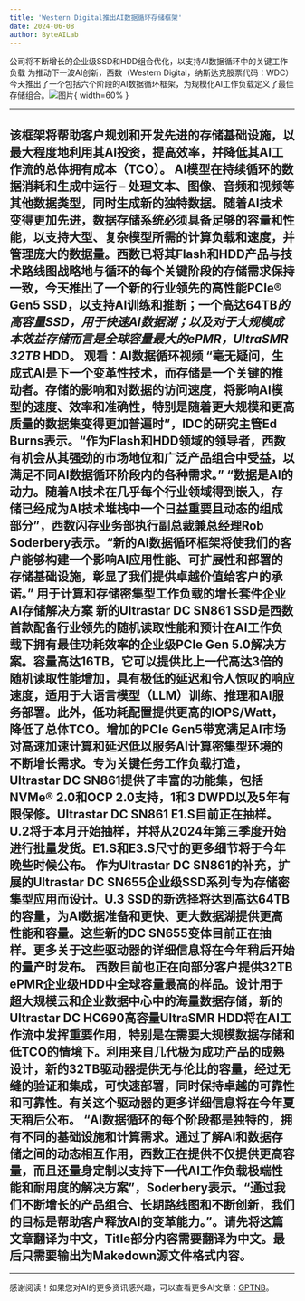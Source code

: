```yaml
---
title: 'Western Digital推出AI数据循环存储框架'
date: 2024-06-08
author: ByteAILab
---
```


公司将不断增长的企业级SSD和HDD组合优化，以支持AI数据循环中的关键工作负载
为推动下一波AI创新，西数（Western Digital，纳斯达克股票代码：WDC）今天推出了一个包括六个阶段的AI数据循环框架，为规模化AI工作负载定义了最佳存储组合。![图片](https://ai-techpark.com/wp-content/uploads/2024/06/Western-960x540.jpg){ width=60% }

---
该框架将帮助客户规划和开发先进的存储基础设施，以最大程度地利用其AI投资，提高效率，并降低其AI工作流的总体拥有成本（TCO）。
AI模型在持续循环的数据消耗和生成中运行 – 处理文本、图像、音频和视频等其他数据类型，同时生成新的独特数据。随着AI技术变得更加先进，数据存储系统必须具备足够的容量和性能，以支持大型、复杂模型所需的计算负载和速度，并管理庞大的数据量。西数已将其Flash和HDD产品与技术路线图战略地与循环的每个关键阶段的存储需求保持一致，今天推出了一个新的行业领先的高性能PCIe® Gen5 SSD，以支持AI训练和推断；一个高达64TB*的高容量SSD，用于快速AI数据湖；以及对于大规模成本效益存储而言是全球容量最大的ePMR，UltraSMR 32TB* HDD。
观看：AI数据循环视频
“毫无疑问，生成式AI是下一个变革性技术，而存储是一个关键的推动者。存储的影响和对数据的访问速度，将影响AI模型的速度、效率和准确性，特别是随着更大规模和更高质量的数据集变得更加普遍时”，IDC的研究主管Ed Burns表示。“作为Flash和HDD领域的领导者，西数有机会从其强劲的市场地位和广泛产品组合中受益，以满足不同AI数据循环阶段内的各种需求。”
“数据是AI的动力。随着AI技术在几乎每个行业领域得到嵌入，存储已经成为AI技术堆栈中一个日益重要且动态的组成部分”，西数闪存业务部执行副总裁兼总经理Rob Soderbery表示。“新的AI数据循环框架将使我们的客户能够构建一个影响AI应用性能、可扩展性和部署的存储基础设施，彰显了我们提供卓越价值给客户的承诺。”
用于计算和存储密集型工作负载的增长套件企业AI存储解决方案
新的Ultrastar DC SN861 SSD是西数首款配备行业领先的随机读取性能和预计在AI工作负载下拥有最佳功耗效率的企业级PCIe Gen 5.0解决方案。容量高达16TB，它可以提供比上一代高达3倍的随机读取性能增加，具有极低的延迟和令人惊叹的响应速度，适用于大语言模型（LLM）训练、推理和AI服务部署。此外，低功耗配置提供更高的IOPS/Watt，降低了总体TCO。增加的PCIe Gen5带宽满足AI市场对高速加速计算和延迟低以服务AI计算密集型环境的不断增长需求。专为关键任务工作负载打造，Ultrastar DC SN861提供了丰富的功能集，包括NVMe® 2.0和OCP 2.0支持，1和3 DWPD以及5年有限保修。Ultrastar DC SN861 E1.S目前正在抽样。U.2将于本月开始抽样，并将从2024年第三季度开始进行批量发货。E1.S和E3.S尺寸的更多细节将于今年晚些时候公布。
作为Ultrastar DC SN861的补充，扩展的Ultrastar DC SN655企业级SSD系列专为存储密集型应用而设计。U.3 SSD的新选择将达到高达64TB的容量，为AI数据准备和更快、更大数据湖提供更高性能和容量。这些新的DC SN655变体目前正在抽样。更多关于这些驱动器的详细信息将在今年稍后开始的量产时发布。
西数目前也正在向部分客户提供32TB ePMR企业级HDD中全球容量最高的样品。设计用于超大规模云和企业数据中心中的海量数据存储，新的Ultrastar DC HC690高容量UltraSMR HDD将在AI工作流中发挥重要作用，特别是在需要大规模数据存储和低TCO的情境下。利用来自几代极为成功产品的成熟设计，新的32TB驱动器提供无与伦比的容量，经过无缝的验证和集成，可快速部署，同时保持卓越的可靠性和可靠性。有关这个驱动器的更多详细信息将在今年夏天稍后公布。
“AI数据循环的每个阶段都是独特的，拥有不同的基础设施和计算需求。通过了解AI和数据存储之间的动态相互作用，西数正在提供不仅提供更高容量，而且还量身定制以支持下一代AI工作负载极端性能和耐用度的解决方案”，Soderbery表示。“通过我们不断增长的产品组合、长期路线图和不断创新，我们的目标是帮助客户释放AI的变革能力。”。请先将这篇文章翻译为中文，Title部分内容需要翻译为中文。最后只需要输出为Makedown源文件格式内容。
---
---
感谢阅读！如果您对AI的更多资讯感兴趣，可以查看更多AI文章：[GPTNB](https://gptnb.com)。